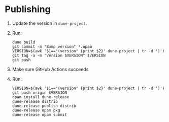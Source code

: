 # Publishing

1. Update the version in `dune-project`.
2. Run:

   ```shell
   dune build
   git commit -m "Bump version" *.opam
   VERSION=$(awk '$1=="(version" {print $2}' dune-project | tr -d ')')
   git tag -a -m "Version $VERSION" $VERSION
   git push
4. Make sure GitHub Actions succeeds
5. Run:
   
   ```shell
   VERSION=$(awk '$1=="(version" {print $2}' dune-project | tr -d ')')
   git push origin $VERSION
   opam install dune-release
   dune-release distrib
   dune-release publish distrib
   dune-release opam pkg
   dune-release opam submit
   ```
